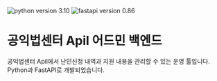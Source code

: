 ![python version 3.10](https://img.shields.io/badge/python-v3.10-blue)
![fastapi version 0.86](https://img.shields.io/badge/fastapi-v0.86-brightgreen)
# 공익법센터 Apil 어드민 백엔드

공익법센터 Apil에서 난민신청 내역과 지원 내용을 관리할 수 있는 운영 툴입니다.
Python과 FastAPI로 개발되었습니다.
